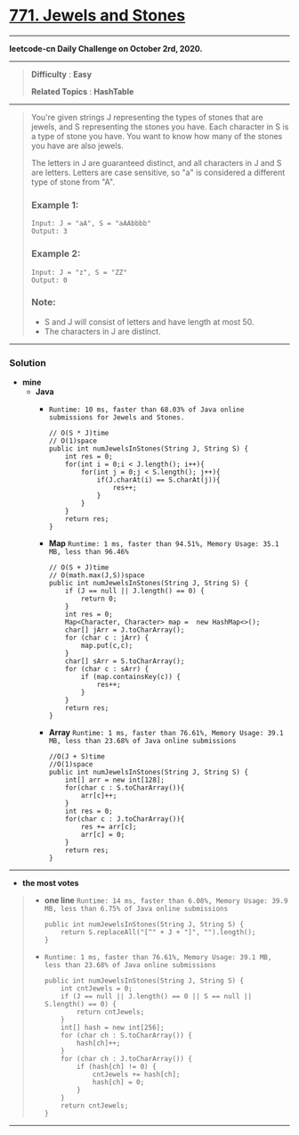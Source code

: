 # [771. Jewels and Stones](https://leetcode.com/problems/jewels-and-stones/)
---

**leetcode-cn Daily Challenge on October 2rd, 2020.**

---

> **Difficulty** : **Easy**
>
> **Related Topics** : **HashTable**

---

> You're given strings J representing the types of stones that are jewels, and S representing the stones you have.  Each character in S is a type of stone you have.  You want to know how many of the stones you have are also jewels.
>
> The letters in J are guaranteed distinct, and all characters in J and S are letters. Letters are case sensitive, so "a" is considered a different type of stone from "A".
>
> ### Example 1:
> ```
> Input: J = "aA", S = "aAAbbbb"
> Output: 3
> ```
>
> ### Example 2:
> ```
> Input: J = "z", S = "ZZ"
> Output: 0
> ```
>
> ### Note:
> * S and J will consist of letters and have length at most 50.
> * The characters in J are distinct.

---

### Solution
* **mine**
  * **Java**
    * `Runtime: 10 ms, faster than 68.03% of Java online submissions for Jewels and Stones.`
      ```
      // O(S * J)time
      // O(1)space
      public int numJewelsInStones(String J, String S) {
          int res = 0;
          for(int i = 0;i < J.length(); i++){
              for(int j = 0;j < S.length(); j++){
                  if(J.charAt(i) == S.charAt(j)){
                      res++;
                  }
              }
          }
          return res;
      }
      ```

    * **Map**  `Runtime: 1 ms, faster than 94.51%, Memory Usage: 35.1 MB, less than 96.46%`
      ```
      // O(S + J)time
      // O(math.max(J,S))space
      public int numJewelsInStones(String J, String S) {
          if (J == null || J.length() == 0) {
              return 0;
          }
          int res = 0;
          Map<Character, Character> map =  new HashMap<>();
          char[] jArr = J.toCharArray();
          for (char c : jArr) {
              map.put(c,c);
          }
          char[] sArr = S.toCharArray();
          for (char c : sArr) {
              if (map.containsKey(c)) {
                  res++;
              }
          }
          return res;
      }
      ```

    * **Array** `Runtime: 1 ms, faster than 76.61%, Memory Usage: 39.1 MB, less than 23.68% of Java online submissions`
      ```
      //O(J + S)time
      //O(1)space
      public int numJewelsInStones(String J, String S) {
          int[] arr = new int[128];
          for(char c : S.toCharArray()){
              arr[c]++;
          }
          int res = 0;
          for(char c : J.toCharArray()){
              res += arr[c];
              arr[c] = 0;
          }
          return res;
      }
      ```
      
---

* **the most votes**
>  * **one line** `Runtime: 14 ms, faster than 6.08%, Memory Usage: 39.9 MB, less than 6.75% of Java online submissions`
>    ```
>    public int numJewelsInStones(String J, String S) {
>        return S.replaceAll("[^" + J + "]", "").length();
>    }
>    ```
>    
>  * `Runtime: 1 ms, faster than 76.61%, Memory Usage: 39.1 MB, less than 23.68% of Java online submissions`
>    ```
>    public int numJewelsInStones(String J, String S) {
>        int cntJewels = 0;
>        if (J == null || J.length() == 0 || S == null || S.length() == 0) {
>            return cntJewels;
>        }
>        int[] hash = new int[256];
>        for (char ch : S.toCharArray()) {
>            hash[ch]++;
>        }
>        for (char ch : J.toCharArray()) {
>            if (hash[ch] != 0) {
>                cntJewels += hash[ch];
>                hash[ch] = 0;
>            }
>        }
>        return cntJewels;
>    }
>    ```

---
